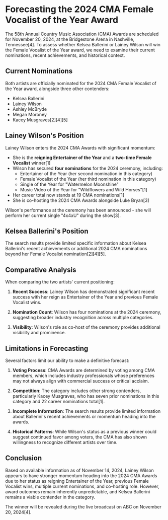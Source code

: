 # Forecasting the 2024 CMA Female Vocalist of the Year Award

The 58th Annual Country Music Association (CMA) Awards are scheduled for November 20, 2024, at the Bridgestone Arena in Nashville, Tennessee[4]. To assess whether Kelsea Ballerini or Lainey Wilson will win the Female Vocalist of the Year award, we need to examine their current nominations, recent achievements, and historical context.

## Current Nominations

Both artists are officially nominated for the 2024 CMA Female Vocalist of the Year award, alongside three other contenders:

- Kelsea Ballerini
- Lainey Wilson
- Ashley McBryde
- Megan Moroney
- Kacey Musgraves[2][4][5]

## Lainey Wilson's Position

Lainey Wilson enters the 2024 CMA Awards with significant momentum:

- She is the **reigning Entertainer of the Year** and a **two-time Female Vocalist** winner[1]
- Wilson has secured **four nominations** for the 2024 ceremony, including:
  - Entertainer of the Year (her second nomination in this category)
  - Female Vocalist of the Year (her third nomination in this category)
  - Single of the Year for "Watermelon Moonshine"
  - Music Video of the Year for "Wildflowers and Wild Horses"[1]
- Her career total now stands at 19 CMA nominations[1]
- She is co-hosting the 2024 CMA Awards alongside Luke Bryan[3]

Wilson's performance at the ceremony has been announced - she will perform her current single "4x4xU" during the show[3].

## Kelsea Ballerini's Position

The search results provide limited specific information about Kelsea Ballerini's recent achievements or additional 2024 CMA nominations beyond her Female Vocalist nomination[2][4][5].

## Comparative Analysis

When comparing the two artists' current positioning:

1. **Recent Success**: Lainey Wilson has demonstrated significant recent success with her reign as Entertainer of the Year and previous Female Vocalist wins.

2. **Nomination Count**: Wilson has four nominations at the 2024 ceremony, suggesting broader industry recognition across multiple categories.

3. **Visibility**: Wilson's role as co-host of the ceremony provides additional visibility and prominence.

## Limitations in Forecasting

Several factors limit our ability to make a definitive forecast:

1. **Voting Process**: CMA Awards are determined by voting among CMA members, which includes industry professionals whose preferences may not always align with commercial success or critical acclaim.

2. **Competition**: The category includes other strong contenders, particularly Kacey Musgraves, who has seven prior nominations in this category and 22 career nominations total[1].

3. **Incomplete Information**: The search results provide limited information about Ballerini's recent achievements or momentum heading into the awards.

4. **Historical Patterns**: While Wilson's status as a previous winner could suggest continued favor among voters, the CMA has also shown willingness to recognize different artists over time.

## Conclusion

Based on available information as of November 14, 2024, Lainey Wilson appears to have stronger momentum heading into the 2024 CMA Awards due to her status as reigning Entertainer of the Year, previous Female Vocalist wins, multiple current nominations, and co-hosting role. However, award outcomes remain inherently unpredictable, and Kelsea Ballerini remains a viable contender in the category.

The winner will be revealed during the live broadcast on ABC on November 20, 2024[4].